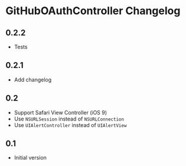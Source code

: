 # GitHubOAuthController Changelog

## 0.2.2

- Tests

## 0.2.1

- Add changelog

## 0.2

- Support Safari View Controller (iOS 9)
- Use `NSURLSession` instead of `NSURLConnection`
- Use `UIAlertController` instead of `UIAlertView`

## 0.1

- Initial version
